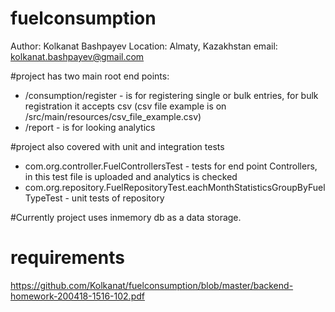 # fuelconsumption

Author: Kolkanat Bashpayev
Location: Almaty, Kazakhstan
email: kolkanat.bashpayev@gmail.com

#project has two main root end points:
- /consumption/register - is for registering single or bulk entries, for bulk registration it accepts csv (csv file example is on /src/main/resources/csv_file_example.csv)
- /report - is for looking analytics

#project also covered with unit and integration tests
- com.org.controller.FuelControllersTest - tests for end point Controllers, in this test file is uploaded and analytics is checked
- com.org.repository.FuelRepositoryTest.eachMonthStatisticsGroupByFuelTypeTest - unit tests of repository



#Currently project uses inmemory db as a data storage.

# requirements

https://github.com/Kolkanat/fuelconsumption/blob/master/backend-homework-200418-1516-102.pdf
